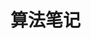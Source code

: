 # 算法笔记

<soluton />

<script setup>
import Soluton from '../../view/leetcode/solution.vue'
</script>
